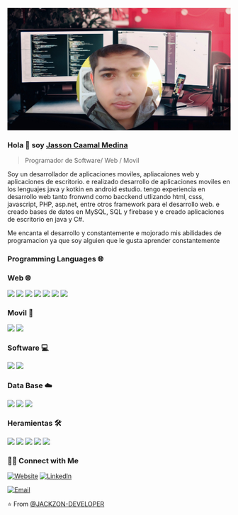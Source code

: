 <p align="center">
 <img src="https://github.com/JACKZON-DEVELOPER/JACKZON-DEVELOPER/blob/main/dev-perf.png" align="center" />
</p>

### Hola 👋 soy [Jasson Caamal Medina](https://)
> Programador de Software/ Web / Movil


<div>
 <p>
Soy un desarrollador de aplicaciones moviles, apliacaiones web y aplicaciones de escritorio. e realizado desarrollo de aplicaciones moviles en los lenguajes java y kotkin en android estudio. tengo experiencia en desarrollo web tanto fronwnd como bacckend utlizando html, csss, javascript, PHP, asp.net, entre otros framework para el desarrollo web. e creado bases de datos en MySQL, SQL y firebase y e creado aplicaciones de escritorio en java y C#.

Me encanta el desarrollo y constantemente e mojorado mis abilidades de programacion ya que soy alguien que le gusta aprender constantemente 
</p>
</div>

### Programming Languages 🌐
### Web 🌐

<div aling="center">
 <img src = "https://img.shields.io/badge/-HTML5-E34F26?style=flat&logo=html5&logoColor=white"> 
 <img src = "https://img.shields.io/badge/-CSS3-1572B6?style=flat&logo=css3&logoColor=white">
 <img src="https://img.shields.io/badge/-Bootstrap-563D7C?style=flat&logo=bootstrap&logoColor=white">
 <img src="https://img.shields.io/badge/-JavaScript-eed718?style=flat&logo=javascript&logoColor=ffffff">
 <img src="https://img.shields.io/badge/-PHP-777BB4?style=flat&logo=PHP&logoColor=white">
 <img src="https://img.shields.io/badge/-ASP.NET-007ACC?style=flat&logo=Visual%20Studio%20Code&logoColor=white">
 <img src="https://img.shields.io/badge/-Laravel-FF2D20?style=flat&logo=Laravel&logoColor=white">
</div>

### Movil :iphone:
<div aling="center">
 <img src="https://img.shields.io/badge/-Android-3DDC84?style=flat&logo=Android&logoColor=white">
 <img src="https://img.shields.io/badge/-Kotlin-0095D5?style=flat&logo=Kotlin&logoColor=white">
</div>

 ### Software :computer:
 <div aling="center">
<img src="http://img.shields.io/badge/-Java-F89820?style=flat&logo=java&logoColor=white"> 
<img src="https://img.shields.io/badge/-C%20Sharp-239120?style=flat&logo=C%20Sharp&logoColor=white"> 


### Data Base  :cloud:
  <div aling="center">
   <img src="https://img.shields.io/badge/-MySQL-F29111?style=flat&logo=mysql&logoColor=FFFFFF">
   <img src="https://img.shields.io/badge/-Microsoft%20SQL%20Server-CC2927?style=flat&logo=Microsoft%20SQL%20Server&logoColor=white">
   <img src="https://img.shields.io/badge/-Firebase-FFA611?style=flat&logo=firebase&logoColor=FFFFFF">
  </div>
 
### Heramientas 🛠️
<div aling="center">
 <img src="http://img.shields.io/badge/-Git-F1502F?style=flat&logo=git&logoColor=FFFFFF">
 <img src="http://img.shields.io/badge/-Github-000000?style=flat&logo=github&logoColor=FFFFFF">
 <img src="https://img.shields.io/badge/-Visual%20Studio-5C2D91?style=flat&logo=Visual%20Studio&logoColor=white">
 <img src="https://img.shields.io/badge/-Android%20Studio-3DDC84?style=flat&logo=Android%20Studio&logoColor=white">
 <img src="https://img.shields.io/badge/-IntelliJ%20IDEA-000000?style=flat&logo=IntelliJ%20IDEA&logoColor=white">
    
</div>


<h3> 🤝🏻 Connect with Me </h3>

<p align="center">
 
<a href="http://jassondeveloper.com/" target="_blank"><img alt="Website" src="https://img.shields.io/badge/Portafolio-www.jassondeveloper.com-blue?style=flat&logo=google-chrome"></a>
<a href="https://www.linkedin.com/in/jasson-caamal-medina" target="_blank"><img alt="LinkedIn" src="https://img.shields.io/badge/Linkedin-jasson%20caamal%20medina-blue?style=flat&logo=linkedin"></a>

<a href="mailto:jasson.adrian.caamal.medina@gmail.com"><img alt="Email" src="https://img.shields.io/badge/Email-jasson.adrian.caamal.medina@gmail.com-blue?style=flat&logo=gmail"></a>
</p>




⭐️ From [@JACKZON-DEVELOPER](https://github.com/JACKZON-DEVELOPER)
